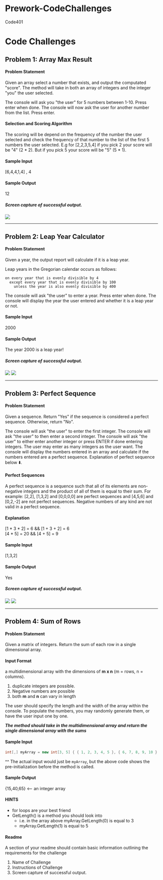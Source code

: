 # Prework-CodeChallenges
Code401

# Code Challenges 
<!-- For each of the challenges below, create a new method in a single Console application. All of your code should live in the `Program.cs`
file. Utilize the `Main()` method to call each challenge method, you may create additional external methods as appropriate.  -->

## Problem 1: Array Max Result

#### Problem Statement
Given an array select a number that exists, and output the computated "score". The method will take in both an array of integers and the integer "you" the user selected.

The console will ask you "the user" for 5 numbers between 1-10.  Press enter when done.
The console will now ask the user for another number from the list.  Press enter.

#### Selection and Scoring Algorithm
The scoring will be depend on the frequency of the number the user selected and check the frequency of that number to the list of the first 5 numbers the user selected. 
E.g for [2,2,3,5,4] if you pick 2 your score will be "4" (2 * 2).  But if you pick 5 your score will be "5" (5 * 1).

#### Sample Input
[6,4,4,1,4] , 4

#### Sample Output
12

##### Screen capture of successful output. 
![](ScreenShots/Capture1.PNG?raw=true)


<hr />

## Problem 2: Leap Year Calculator

#### Problem Statement
Given a year, the output report will calculate if it is a leap year.

Leap years in the Gregorian calendar occurs as follows:
```
on every year that is evenly divisible by 4
  except every year that is evenly divisible by 100
    unless the year is also evenly divisible by 400
```

The console will ask "the user" to enter a year.  Press enter when done.
The console will display the year the user entered and whether it is a leap year or not.

#### Sample Input
2000

#### Sample Output
The year 2000 is a leap year!

##### Screen capture of successful output.
<!-- ![](ScreenShots/Capture2.PNG?raw=true) -->
![](ScreenShots/Capture2_1.PNG?raw=true)
![](ScreenShots/Capture2_2.PNG?raw=true)


<hr />

## Problem 3: Perfect Sequence

#### Problem Statement
Given a sequence. Return "Yes" if the sequence is considered a perfect sequence. Otherwise, return "No".

The console will ask "the user" to enter the first integer.
The console will ask "the user" to then enter a second integer.
The console will ask "the user" to either enter another integer or press ENTER if done entering integers.
The user may enter as many integers as the user want.
The console will display the numbers entered in an array and calculate if the numbers entered are a perfect sequence.  Explanation of perfect sequence below :arrow_down:.

#### Perfect Sequences
A perfect sequence is a sequence such that all of its elements are non-negative integers and the product of all of them is equal to their sum. 
For example: [2,2], [1,3,2] and [0,0,0,0] are perfect sequences and [4,5,6] and [0,2,-2] are not perfect sequences. Negative numbers of any kind are not valid in a perfect sequence.
#### Explanation
[1 * 3 * 2] = 6 && [1 + 3 + 2] = 6
<br />[4 * 5] = 20 && [4 + 5] = 9

#### Sample Input
[1,3,2]

#### Sample Output
Yes

##### Screen capture of successful output.
![](ScreenShots/Capture3_1.PNG?raw=true)
![](ScreenShots/Capture3_2.PNG?raw=true)

<hr />

## Problem 4: Sum of Rows

#### Problem Statement
Given a matrix of integers. Return the sum of each row in a single dimensional array. 

#### Input Format
a multidimensional array with the dimensions of **m x n** (m = rows, n = columns).

1. duplicate integers are possible.
2. Negative numbers are possible
3. both **m** and **n** can vary in length

The user should specify the length and the width of the array within the console. To populate the numbers, you may randomly generate them, or have the user input one by one.

***The method should take in the multidimensional array and return the single dimensional array with the sums***

#### Sample Input
```csharp
int[,] myArray = new int[3, 5] { { 1, 2, 3, 4, 5 }, { 6, 7, 8, 9, 10 }, { 11, 12, 13, 14, 15 } };
```

^^ The actual input would just be `myArray`, but the above code shows the pre-initialization before the method is called. 

#### Sample Output

{15,40,65} <-- an integer array

#### HINTS
- for loops are your best friend
- GetLength() is a method you should look into
	- i.e. in the array above myArray.GetLength(0) is equal to 3
	- myArray.GetLength(1) is equal to 5
	

#### Readme
A section of your readme should contain basic information outlining the requirements for the challenge
1. Name of Challenge
2. Instructions of Challenge
3. Screen capture of successful output.